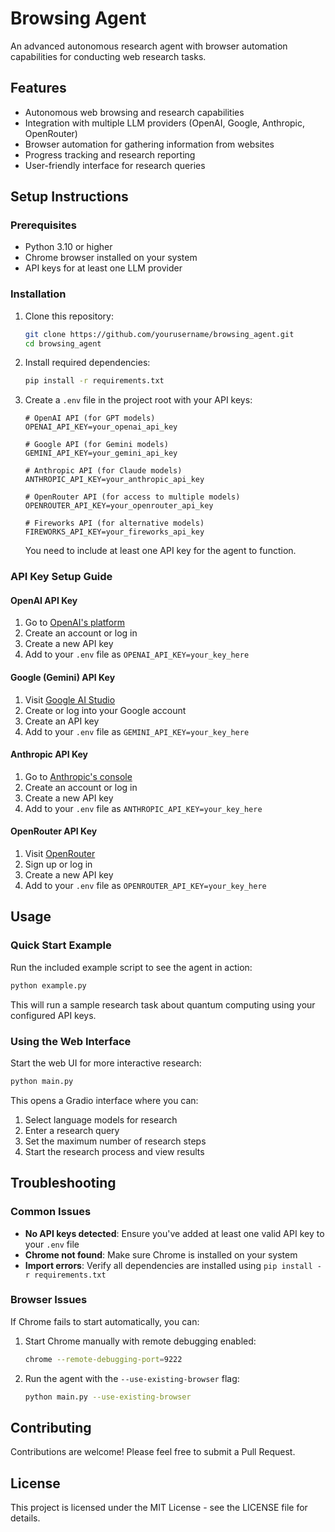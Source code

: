 # Browsing Agent

An advanced autonomous research agent with browser automation capabilities for conducting web research tasks.

## Features

- Autonomous web browsing and research capabilities
- Integration with multiple LLM providers (OpenAI, Google, Anthropic, OpenRouter)
- Browser automation for gathering information from websites
- Progress tracking and research reporting
- User-friendly interface for research queries

## Setup Instructions

### Prerequisites

- Python 3.10 or higher
- Chrome browser installed on your system
- API keys for at least one LLM provider

### Installation

1. Clone this repository:
   ```bash
   git clone https://github.com/yourusername/browsing_agent.git
   cd browsing_agent
   ```

2. Install required dependencies:
   ```bash
   pip install -r requirements.txt
   ```

3. Create a `.env` file in the project root with your API keys:
   ```
   # OpenAI API (for GPT models)
   OPENAI_API_KEY=your_openai_api_key

   # Google API (for Gemini models)
   GEMINI_API_KEY=your_gemini_api_key

   # Anthropic API (for Claude models)
   ANTHROPIC_API_KEY=your_anthropic_api_key

   # OpenRouter API (for access to multiple models)
   OPENROUTER_API_KEY=your_openrouter_api_key

   # Fireworks API (for alternative models)
   FIREWORKS_API_KEY=your_fireworks_api_key
   ```

   You need to include at least one API key for the agent to function.

### API Key Setup Guide

#### OpenAI API Key
1. Go to [OpenAI's platform](https://platform.openai.com/account/api-keys)
2. Create an account or log in
3. Create a new API key
4. Add to your `.env` file as `OPENAI_API_KEY=your_key_here`

#### Google (Gemini) API Key
1. Visit [Google AI Studio](https://makersuite.google.com/app/apikey)
2. Create or log into your Google account
3. Create an API key
4. Add to your `.env` file as `GEMINI_API_KEY=your_key_here`

#### Anthropic API Key
1. Go to [Anthropic's console](https://console.anthropic.com/)
2. Create an account or log in
3. Create a new API key
4. Add to your `.env` file as `ANTHROPIC_API_KEY=your_key_here`

#### OpenRouter API Key
1. Visit [OpenRouter](https://openrouter.ai/)
2. Sign up or log in
3. Create a new API key
4. Add to your `.env` file as `OPENROUTER_API_KEY=your_key_here`

## Usage

### Quick Start Example

Run the included example script to see the agent in action:

```bash
python example.py
```

This will run a sample research task about quantum computing using your configured API keys.

### Using the Web Interface

Start the web UI for more interactive research:

```bash
python main.py
```

This opens a Gradio interface where you can:
1. Select language models for research
2. Enter a research query
3. Set the maximum number of research steps
4. Start the research process and view results

## Troubleshooting

### Common Issues

- **No API keys detected**: Ensure you've added at least one valid API key to your `.env` file
- **Chrome not found**: Make sure Chrome is installed on your system
- **Import errors**: Verify all dependencies are installed using `pip install -r requirements.txt`

### Browser Issues

If Chrome fails to start automatically, you can:
1. Start Chrome manually with remote debugging enabled:
   ```bash
   chrome --remote-debugging-port=9222
   ```
2. Run the agent with the `--use-existing-browser` flag:
   ```bash
   python main.py --use-existing-browser
   ```

## Contributing

Contributions are welcome! Please feel free to submit a Pull Request.

## License

This project is licensed under the MIT License - see the LICENSE file for details.
